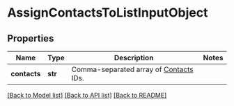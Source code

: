 # AssignContactsToListInputObject

## Properties
Name | Type | Description | Notes
------------ | ------------- | ------------- | -------------
**contacts** | **str** | Comma-separated array of [Contacts](/docs/api/contacts/) IDs. | 

[[Back to Model list]](../README.md#documentation-for-models) [[Back to API list]](../README.md#documentation-for-api-endpoints) [[Back to README]](../README.md)


